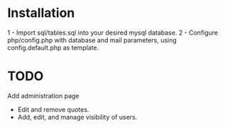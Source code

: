 Installation
============

1 - Import sql/tables.sql into your desired mysql database.
2 - Configure php/config.php with database and mail parameters, using config.default.php as template.

TODO
====

Add administration page
- Edit and remove quotes.
- Add, edit, and manage visibility of users.


